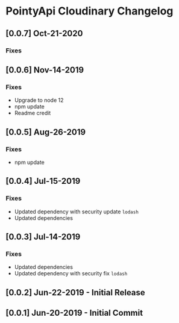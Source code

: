 # PointyApi Cloudinary Changelog

## [0.0.7] Oct-21-2020

### Fixes

## [0.0.6] Nov-14-2019

### Fixes
- Upgrade to node 12
- npm update
- Readme credit

## [0.0.5] Aug-26-2019

### Fixes
- npm update

## [0.0.4] Jul-15-2019

### Fixes
- Updated dependency with security update `lodash`
- Updated dependencies

## [0.0.3] Jul-14-2019

### Fixes
- Updated dependencies
- Updated dependency with security fix `lodash`

## [0.0.2] Jun-22-2019 - Initial Release

## [0.0.1] Jun-20-2019 - Initial Commit

